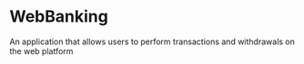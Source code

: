 # WebBanking
An application that allows users to perform transactions and withdrawals on the web platform
